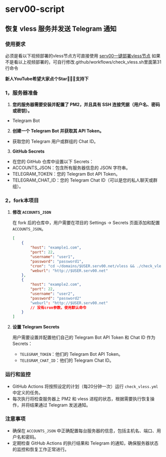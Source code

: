 # serv00-script

## 恢复 vless 服务并发送 Telegram 通知

### 使用要求
必须是看以下视频部署的vless节点方可直接使用
[serv00一键部署vless节点](https://youtu.be/QnlzpvDl_mo)
如果不是看以上视频部署的，可自行修改.github/workflows/check_vless.sh里面第31行命令

**新人YouTube希望大家点个Star🌟🌟🌟支持下**

### 1，服务器准备
1. **您的服务器需要安装并配置了 PM2，并且具有 SSH 连接凭据（用户名、密码或密钥）。**
  - Telegram Bot

2. **创建一个 Telegram Bot 并获取其 API Token。**
  - 获取您的 Telegram 用户或群组的 Chat ID。
3. **GitHub Secrets**
  - 在您的 GitHub 仓库中设置以下 Secrets：
  - ACCOUNTS_JSON：包含所有服务器信息的 JSON 字符串。
  - TELEGRAM_TOKEN：您的 Telegram Bot API Token。
  - TELEGRAM_CHAT_ID：您的 Telegram Chat ID（可以是您的私人聊天或群组）。

### 2，fork本项目
1. **修改 `ACCOUNTS_JSON`**

   在 fork 后的仓库中，用户需要在项目的 Settings -> Secrets 页面添加和配置 `ACCOUNTS_JSON`。

   ```json
   [
       {
           "host": "example1.com",
           "port": 22,
           "username": "user1",
           "password": "password1",
           "cron": "cd ~/domains/$USER.serv00.net/vless && ./check_vless.sh",
           "weburl": "http://$USER.serv00.net"
       },
       {
           "host": "example2.com",
           "port": 22,
           "username": "user2",
           "password": "password2"
           "weburl": "http://$USER.serv00.net"
           // 没有cron参数，使用默认命令
       }
   ]

   ```

2. **设置 Telegram Secrets**

   用户需要设置并配置他们自己的 Telegram Bot API Token 和 Chat ID 作为 Secrets：
    - `TELEGRAM_TOKEN`：他们的 Telegram Bot API Token。
    - `TELEGRAM_CHAT_ID`：他们的 Telegram Chat ID。

### 运行和监控

- GitHub Actions 将按照设定的计划（每20分钟一次）运行 `check_vless.yml` 中定义的任务。
- 每次执行将检查服务器上 PM2 和 vless 进程的状态，根据需要执行恢复操作，并将结果通过 Telegram 发送通知。

### 注意事项

- 确保在 `ACCOUNTS_JSON` 中正确配置每台服务器的信息，包括主机名、端口、用户名和密码。
- 定期检查 GitHub Actions 的执行结果和 Telegram 的通知，确保服务器状态的监控和恢复工作正常进行。


